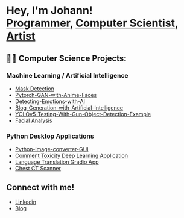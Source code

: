 <h1>Hey, I'm Johann! <br/><a href="https://github.com/theonejohann">Programmer</a>, <a href="https://www.linkedin.com/in/johann-pineda-97992a235/">Computer Scientist</a>, <a href="https://www.instagram.com/theoneandonlyjohann/">Artist</a> </h1>

<h2>👨‍💻 Computer Science Projects:</h2>

### Machine Learning / Artificial Intelligence
* [Mask Detection](https://github.com/theonejohann/Mask-Detection)
* [Pytorch-GAN-with-Anime-Faces](https://github.com/theonejohann/Pytorch-GAN-with-Anime-Faces)
* [Detecting-Emotions-with-AI](https://github.com/theonejohann/Detecting-Emotions-with-AI)
* [Blog-Generation-with-Artificial-Intelligence](https://github.com/theonejohann/Blog-Generation-with-Artificial-Intelligence)
* [YOLOv5-Testing-With-Gun-Object-Detection-Example](https://github.com/theonejohann/YOLOv5-Testing-With-Gun-Object-Detection-Example)
* [Facial Analysis](https://github.com/theonejohann/describe_face)

### Python Desktop Applications
* [Python-image-converter-GUI](https://github.com/theonejohann/Python-image-converter-GUI)
* [Comment Toxicity Deep Learning Application](https://github.com/theonejohann/Comment-Toxicity-DL-Model)
* [Language Translation Gradio App](https://github.com/theonejohann/Language-Translation-Jupyter-Notebook)
* [Chest CT Scanner](https://github.com/theonejohann/ChestCT)


## Connect with me!
* [Linkedin](https://www.linkedin.com/in/johann-pineda-97992a235/)
* [Blog](https://medium.com/@theoneonlyjohann)

<!--
Here are some ideas to get you started:
- 🔭 I’m currently working on ...
- 🌱 I’m currently learning ...
- 👯 I’m looking to collaborate on ...
- 🤔 I’m looking for help with ...
- 💬 Ask me about ...
- 📫 How to reach me: ...
- 😄 Pronouns: ...
- ⚡ Fun fact: ...
-->
